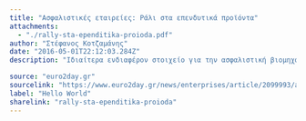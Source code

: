 ```yaml
---
title: "Ασφαλιστικές εταιρείες: Ράλι στα επενδυτικά προϊόντα"
attachments:
  - "./rally-sta-ependitika-proioda.pdf"
author: "Στέφανος Kοτζαμάνης"
date: "2016-05-01T22:12:03.284Z"
description: "Ιδιαίτερα ενδιαφέρον στοιχείο για την ασφαλιστική βιομηχανία είναι πως τα επενδυτικά προϊόντα του κλάδου ζωής ανεβάζουν τους ρυθμούς αύξησης της παραγωγής τους μήνα..."

source: "euro2day.gr"
sourcelink: "https://www.euro2day.gr/news/enterprises/article/2099993/asfalistikes-etaireies-rali-paragoghs-sta-ependyti.html"
label: "Hello World"
sharelink: "rally-sta-ependitika-proioda"
---
```

